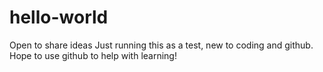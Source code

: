 # hello-world
Open to share ideas 
Just running this as a test, new to coding and github. Hope to use github to help with learning! 
